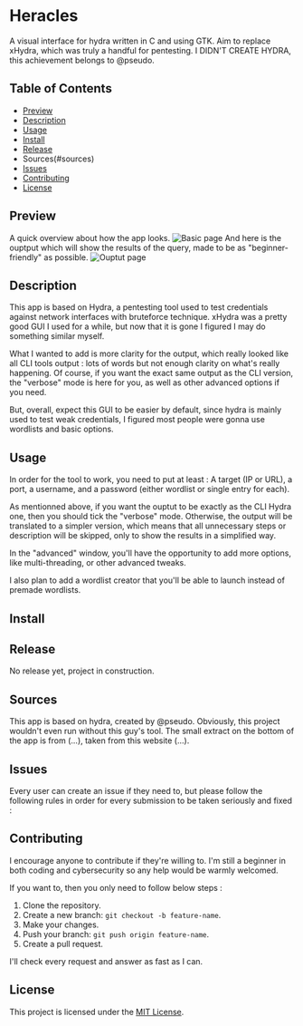 # Heracles
A visual interface for hydra written in C and using GTK. Aim to replace xHydra, which was truly a handful for pentesting. I DIDN'T CREATE HYDRA, this achievement belongs to @pseudo. 

## Table of Contents
- [Preview](#preview)
- [Description](#description)
- [Usage](#usage)
- [Install](#install)
- [Release](#release)
- Sources(#sources)
- [Issues](#issues)
- [Contributing](#contributing)
- [License](#license)

## Preview
A quick overview about how the app looks.
![Basic page](path_to_image)
And here is the ouptput which will show the results of the query, made to be as "beginner-friendly" as possible.
![Ouptut page](path_to_image)

## Description
This app is based on Hydra, a pentesting tool used to test credentials against network interfaces with bruteforce technique. xHydra was a pretty good GUI I used for a while, but now that it is gone I figured I may do something similar myself. 

What I wanted to add is more clarity for the output, which really looked like all CLI tools output : lots of words but not enough clarity on what's really happening. Of course, if you want the exact same output as the CLI version, the "verbose" mode is here for you, as well as other advanced options if you need. 

But, overall, expect this GUI to be easier by default, since hydra is mainly used to test weak credentials, I figured most people were gonna use wordlists and basic options.

## Usage
In order for the tool to work, you need to put at least :
A target (IP or URL), a port, a username, and a password (either wordlist or single entry for each).

As mentionned above, if you want the ouptut to be exactly as the CLI Hydra one, then you should tick the "verbose" mode. Otherwise, the output will be translated to a simpler version, which means that all unnecessary steps or description will be skipped, only to show the results in a simplified way.

In the "advanced" window, you'll have the opportunity to add more options, like multi-threading, or other advanced tweaks.

I also plan to add a wordlist creator that you'll be able to launch instead of premade wordlists.

## Install

## Release
No release yet, project in construction.

## Sources
This app is based on hydra, created by @pseudo. Obviously, this project wouldn't even run without this guy's tool.
The small extract on the bottom of the app is from (...), taken from this website (...).

## Issues
Every user can create an issue if they need to, but please follow the following rules in order for every submission to be taken seriously and fixed :

## Contributing
I encourage anyone to contribute if they're willing to. I'm still a beginner in both coding and cybersecurity so any help would be warmly welcomed.

If you want to, then you only need to follow below steps :
1. Clone the repository.
2. Create a new branch: `git checkout -b feature-name`.
3. Make your changes.
4. Push your branch: `git push origin feature-name`.
5. Create a pull request.

I'll check every request and answer as fast as I can.

## License
This project is licensed under the [MIT License](LICENSE).
